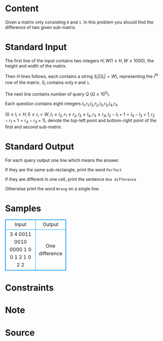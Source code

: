 
# Content

Given a matrix only consisting `0` and `1`. In this problem you should find the difference of two given sub-matrix.

# Standard Input

The first line of the input contains two integers $H,W$($1\leq H,W \leq 1000$), the height and width of the matrix. 

Then $H$ lines follows, each contains a string $S_i$($|S_i|=W$), representing the $i^{th}$ row of the matrix. $S_i$ contains only `0` and `1`.

The next line contains number of query $Q$ ($Q\leq 10^5$).

Each question contains eight integers $l_1$,$r_1$,$l_2$,$r_2$,$l_3$,$r_3$,$l_4$,$r_4$ 

($0\leq l_i <H,0 \leq r_i <W,l_1\leq l_2,r_1\leq r_2,l_3\leq l_4,r_3\leq r_4,l_2-l_1+1=l_4-l_3+1,r_2-r_1+1=r_4-r_3+1$), denote the top-left point and bottom-right point of the first and second sub-matrix.

# Standard Output

For each query output one line which means the answer.

If they are the same sub-rectangle, print the word `Perfect`

If they are different in one cell, print the sentence `One difference`

Otherwise print the word `Wrong` on a single line.

# Samples

<style>
        table,table tr th, table tr td { border:1px solid #0094ff; }
        table { width: 200px; min-height: 25px; line-height: 25px; text-align: center; border-collapse: collapse;}   
    </style>
<table>
	<tr>
		<td>Input</td>
		<td>Output</td>
	</tr>
<tr><td>3 4
0011
0010
0000
1
0 0 1 2 1 0 2 2</td><td>One difference</td></tr></table>


# Constraints



# Note



# Source


